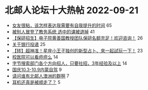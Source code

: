 # 北邮人论坛十大热帖 2022-09-21

- [女友很粘，该怎样表达我需要有自我提升的时间](https://bbs.byr.cn/article/Feeling/3193555) 65
- [被别人冒登了教务系统 选中的课被退掉](https://bbs.byr.cn/article/Talking/6364738) 41
- [【保研招生】电子院黄善国教授团队保研名额充足！欢迎咨询！](https://bbs.byr.cn/article/AimGraduate/1219580) 26
- [关于银行投递](https://bbs.byr.cn/article/Job/2171571) 25
- [【转】超神准！星座小王子独创的新型占卜、來一起試玩一下！](https://bbs.byr.cn/article/Constellations/326533) 23
- [校医院可以看痘痘么](https://bbs.byr.cn/article/Health/229609) 14
- [字节搜索部门各个方向招人，只要社招，3年经验及以上](https://bbs.byr.cn/article/WorkLife/1191325) 14
- [国庆10.3-10.9内蒙自驾](https://bbs.byr.cn/article/Travel/146522) 9
- [请问谁有北邮人澳洲的群啊](https://bbs.byr.cn/article/GoAbroad/385402) 7
- [耳机还真是被顺走了？](https://bbs.byr.cn/article/Picture/3329691) 5


